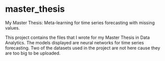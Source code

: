 # master_thesis
My Master Thesis: Meta-learning for time series forecasting with missing values.

This project contains the files that I wrote for my Master Thesis in Data Analytics. The models displayed are neural networks for time series forecasting. Two of the datasets used in the project are not here cause they are too big to be uploaded.
